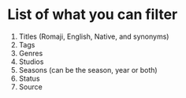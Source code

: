 # List of what you can filter
1) Titles (Romaji, English, Native, and synonyms)
2) Tags
3) Genres
4) Studios
5) Seasons (can be the season, year or both)
6) Status
7) Source
